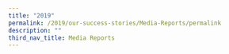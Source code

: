 ```yaml
---
title: "2019"
permalink: /2019/our-success-stories/Media-Reports/permalink
description: ""
third_nav_title: Media Reports
---
```


